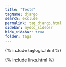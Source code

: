 ```yaml
---
title: "Teste"
tagName: django
search: exclude
permalink: tag_django.html
sidebar: mydoc_sidebar
hide_sidebar: true
folder: tags
---
```


{% include taglogic.html %}

{% include links.html %}
